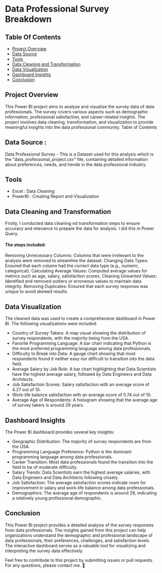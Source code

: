# Data Professional Survey Breakdown

## Table Of Contents 

- [Project Overview](#Project-overiew)
- [Data Source](data-source)
- [Tools](tools)
- [Data Cleaning and Transformation](Data-Cleaning-and-Transformation)
- [Data Visualization](Data-Visualization)
- [Dashboard Insights](Dashboard-Insights)
- [Conclusion](#conclusion)

## Project Overview

This Power BI project aims to analyze and visualize the survey data of data professionals. The survey covers various aspects such as demographic information, professional satisfaction, and career-related insights. The project involves data cleaning, transformation, and visualization to provide meaningful insights into the data professional community. Table of Contents


## Data Source : 

Data Professional Survey - This is a Dataset used for this analysis which is the "data_professional_project.csv" file, containing detailed information about preferences, needs, and trends in the data professional industry.


## Tools 

- Excel : Data Cleaning 
- PowerBI : Creating Report and Visualization


## Data Cleaning and Transformation

Firstly, I conducted data cleaning nd transformation steps to ensure accuracy and relevance to prepare the data for analysis. I did this in Power Query. 

#### The steps included:

Removing Unnecessary Columns: Columns that were irrelevant to the analysis were removed to streamline the dataset.
Changing Data Types: Ensured that each column had the correct data type (e.g., numeric, categorical).
Calculating Average Values: Computed average values for metrics such as age, salary, satisfaction scores.
Cleaning Unwanted Values: Identified and removed outliers or erroneous values to maintain data integrity.
Removing Duplicates: Ensured that each survey response was unique to avoid skewed results.


## Data Visualization

The cleaned data was used to create a comprehensive dashboard in Power BI. The following visualizations were included:

- Country of  Survey Takers: A map visual showing the distribution of survey respondents, with the majority being from the USA.
- Favorite Programming Language: A bar chart indicating that Python is the most preferred programming language among data professionals.
- Difficulty to Break into Data: A gauge chart showing that most respondents found it neither easy nor difficult to transition into the data field.
- Average Salary by Job Role: A bar chart highlighting that Data Scientists have the highest average salary, followed by Data Engineers and Data Architects.
- Job Satisfaction Scores: Salary satisfaction with an average score of 4.27 out of 10.
- Work-life balance satisfaction with an average score of 5.74 out of 10.
- Average Age of Respondents: A histogram showing that the average age of survey takers is around 29 years.


## Dashboard Insights

The Power BI dashboard provides several key insights:

  - Geographic Distribution: The majority of survey respondents are from the USA.
  - Programming Language Preference: Python is the dominant programming language among data professionals.
  - Career Transition: Most data professionals found the transition into the field to be of moderate difficulty.
  - Salary Trends: Data Scientists earn the highest average salaries, with Data Engineers and Data Architects following closely.
  - Job Satisfaction: The average satisfaction scores indicate room for improvement in salary 
and work-life balance among data professionals.
  - Demographics: The average age of respondents is around 29, indicating a relatively young professional demographic.

## Conclusion

  This Power BI project provides a detailed analysis of the survey responses from data professionals. The insights gained from this project can help organizations understand the demographic and professional landscape of data professionals, their preferences, challenges, and satisfaction levels. The interactive dashboard serves as a valuable tool for visualizing and interpreting the survey data effectively.

  Feel free to contribute to this project by submitting issues or pull requests. For any questions, please contact me. 🤝





